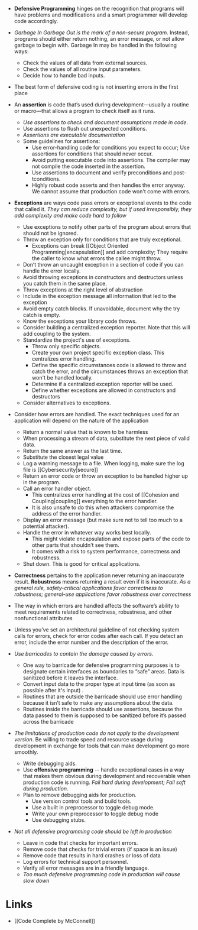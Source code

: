 * **Defensive Programming** hinges on the recognition that programs will have problems and modifications and a smart programmer will develop code accordingly.

* *Garbage In Garbage Out is the mark of a non-secure program*. Instead, programs should either return nothing, an error message, or not allow garbage to begin with. Garbage In may be handled in the following ways:
	* Check the values of all data from external sources. 
	* Check the values of all routine input parameters. 
	* Decide how to handle bad inputs.

* The best form of defensive coding is not inserting errors in the first place

* An **assertion** is code that’s used during development—usually a routine or macro—that allows a program to check itself as it runs.
	* *Use assertions to check and document assumptions made in code*. 
	* Use assertions to flush out unexpected conditions.
	* *Assertions are executable documentation* 
	* Some guidelines for assertions:
		* Use error-handling code for conditions you expect to occur; Use assertions for conditions that should never occur.
		* Avoid putting executable code into assertions. The compiler may not compile the code inserted in the assertion.
		* Use assertions to document and verify preconditions and post-tconditions.
		* Highly robust code asserts and then handles the error anyway. We cannot assume that production code won't come with errors.

* **Exceptions** are ways code pass errors or exceptional events to the code that called it. *They can reduce complexity, but if used irresponsibly, they add complexity and make code hard to follow* 
	* Use exceptions to notify other parts of the program about errors that should not be ignored. 
	* Throw an exception only for conditions that are truly exceptional. 
		* Exceptions can break [[Object Oriented Programming|encapsulation]] and add complexity; They require the caller to know what errors the callee might throw.
	* Don’t throw an uncaught exception in a section of code if you can handle the error locally.
	* Avoid throwing exceptions in constructors and destructors unless you catch them in the same place.
	* Throw exceptions at the right level of abstraction
	* Include in the exception message all information that led to the exception
	* Avoid empty catch blocks. If unavoidable, document why the try catch is empty. 
	* Know the exceptions your library code throws.
	* Consider building a centralized exception reporter. Note that this will add coupling to the system.
	* Standardize the project's use of exceptions.
		* Throw only specific objects.
		* Create your own project specific exception class. This centralizes error handling.
		* Define the specific circumstances code is allowed to throw and catch the error, and the circumstances throws an exception that won't be handled locally.
		* Determine if a centralized exception reporter will be used.
		* Define whether exceptions are allowed in constructors and destructors
	* Consider alternatives to exceptions. 

* Consider how errors are handled. The exact techniques used for an application will depend on the nature of the application
	* Return a normal value that is known to be harmless
	* When processing a stream of data, substitute the next piece of valid data.
	* Return the same answer as the last time. 
	* Substitute the closest legal value 
	* Log a warning message to a file. When logging, make sure the log file is [[Cybersecurity|secure]]
	* Return an error code or throw an exception to be handled higher up in the program. 
	* Call an error handler object. 
		* This centralizes error handling at the cost of [[Cohesion and Coupling|coupling]] everything to the error handler. 
		* It is also unsafe to do this when  attackers compromise the address of the error handler.
	* Display an error message (but make sure not to tell too much to a potential attacker).
	* Handle the error in whatever way works best locally. 
		* This might violate encapsulation and expose parts of the code to other parts that shouldn't see them.
		* It comes with a risk to system performance, correctness and robustness.
	* Shut down. This is good for critical applications.

* **Correctness** pertains to the application never returning an inaccurate result. **Robustness** means returning a result even if it is inaccurate. *As a general rule, safety-critical applications favor correctness to robustness; general-use applications favor robustness over correctness*
* The way in which errors are handled affects the software’s ability to meet requirements related to correctness, robustness, and other nonfunctional attributes
* Unless you’ve set an architectural guideline of not checking system calls for errors, check for error codes after each call. If you detect an error, include the error number and the description of the error.

* *Use barricades to contain the damage caused by errors*. 
	* One way to barricade for defensive programming purposes is to designate certain interfaces as boundaries to “safe” areas. Data is sanitized before it leaves the interface. 
	* Convert input data to the proper type at input time (as soon as possible after it's input) .
	* Routines that are outside the barricade should use error handling because it isn’t safe to make any assumptions about the data.
	* Routines inside the barricade should use assertions, because the data passed to them is supposed to be sanitized before it’s passed across the barricade

* *The limitations of production code do not apply to the development version*. Be willing to trade speed and resource usage during development in exchange for tools that can make development go more smoothly.
	* Write debugging aids.
	* Use **offensive programming** -- handle exceptional cases in a way that makes them obvious during development and recoverable when production code is running. *Fail hard during development; Fail soft during production*.
	* Plan to remove debugging aids for production.
		* Use version control tools and build tools.
		* Use a built in preprocessor to toggle debug mode.
		* Write your own preprocessor to toggle debug mode
		* Use debugging stubs. 

* *Not all defensive programming code should be left in production*
	* Leave in code that checks for important errors.
	* Remove code that checks for trivial errors (if space is an issue)
	* Remove code that results in hard crashes or loss of data
	* Log errors for technical support personnel. 
	* Verify all error messages are in a friendly language.
	* *Too much defensive programming code in production will cause slow down*
# Links
* [[Code Complete by McConnell]]
